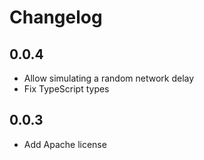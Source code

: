 # Changelog

## 0.0.4

  * Allow simulating a random network delay
  * Fix TypeScript types

## 0.0.3

  * Add Apache license
